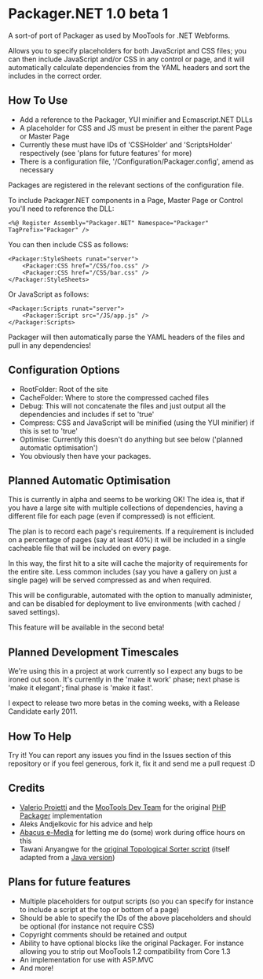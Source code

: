 Packager.NET 1.0 beta 1
=======================

A sort-of port of Packager as used by MooTools for .NET Webforms.

Allows you to specify placeholders for both JavaScript and CSS files; you can then include JavaScript and/or CSS in any control or page, and it will automatically calculate dependencies from the YAML headers and sort the includes in the correct order.


## How To Use

 * Add a reference to the Packager, YUI minifier and Ecmascript.NET DLLs
 * A placeholder for CSS and JS must be present in either the parent Page or Master Page
 * Currently these must have IDs of 'CSSHolder' and 'ScriptsHolder' respectively (see 'plans for future features' for more)
 * There is a configuration file, '/Configuration/Packager.config', amend as necessary

Packages are registered in the relevant sections of the configuration file.

To include Packager.NET components in a Page, Master Page or Control you'll need to reference the DLL:

	<%@ Register Assembly="Packager.NET" Namespace="Packager" TagPrefix="Packager" />

You can then include CSS as follows:

	<Packager:StyleSheets runat="server">
		<Packager:CSS href="/CSS/foo.css" />
		<Packager:CSS href="/CSS/bar.css" />
	</Packager:StyleSheets>

Or JavaScript as follows:

	<Packager:Scripts runat="server">
		<Packager:Script src="/JS/app.js" />
	</Packager:Scripts>

Packager will then automatically parse the YAML headers of the files and pull in any dependencies!


## Configuration Options

 * RootFolder: Root of the site
 * CacheFolder: Where to store the compressed cached files
 * Debug: This will not concatenate the files and just output all the dependencies and includes if set to 'true'
 * Compress: CSS and JavaScript will be minified (using the YUI minifier) if this is set to 'true'
 * Optimise: Currently this doesn't do anything but see below ('planned automatic optimisation')
 * You obviously then have your packages.
 

## Planned Automatic Optimisation

This is currently in alpha and seems to be working OK! The idea is, that if you have a large site with multiple collections of dependencies,
having a different file for each page (even if compressed) is not efficient.

The plan is to record each page's requirements. If a requirement is included on a percentage of pages (say at least 40%) it will be included in
a single cacheable file that will be included on every page.

In this way, the first hit to a site will cache the majority of requirements for the entire site. Less common includes (say you have a gallery on
just a single page) will be served compressed as and when required.

This will be configurable, automated with the option to manually administer, and can be disabled for deployment to live environments (with cached
 / saved settings).

This feature will be available in the second beta!


## Planned Development Timescales

We're using this in a project at work currently so I expect any bugs to be ironed out soon. It's currently in the 'make it work' phase; next
phase is 'make it elegant'; final phase is 'make it fast'.

I expect to release two more betas in the coming weeks, with a Release Candidate early 2011.


## How To Help

Try it! You can report any issues you find in the Issues section of this repository or if you feel generous, fork it, fix it and send me a pull
request :D 


## Credits

 * [Valerio Proietti](http://github.com/kamicane) and the [MooTools Dev Team](http://mootools.net/developers) for the original [PHP Packager](http://github.com/kamicane/packager) implementation
 * Aleks Andjelkovic for his advice and help
 * [Abacus e-Media](http://www.abacusemedia.com/) for letting me do (some) work during office hours on this
 * Tawani Anyangwe for the [original Topological Sorter script](http://tawani.blogspot.com/2009/02/topological-sorting-and-cyclic.html) (itself adapted from a [Java version](http://www.java2s.com/Code/Java/Collections-Data-Structure/Topologicalsorting.htm))


## Plans for future features
	
 * Multiple placeholders for output scripts (so you can specify for instance to include a script at the top or bottom of a page)
 * Should be able to specify the IDs of the above placeholders and should be optional (for instance not require CSS)
 * Copyright comments should be retained and output
 * Ability to have optional blocks like the original Packager. For instance allowing you to strip out MooTools 1.2 compatibility from Core 1.3
 * An implementation for use with ASP.MVC
 * And more!
